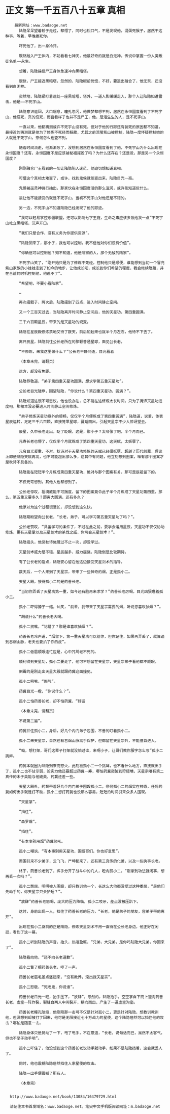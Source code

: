 # 正文 第一千五百八十五章 真相
        最新网址：www.badaoge.net
          陆隐呆呆望着轿子走过，都懵了，同时也松口气，不是发现他，混蛋死猴子，居然干这种事，等着，早晚揍死你。
      
          吓死他了，出一身冷汗。
      
          既然融入尸王体内，不妨看看七神天，他最好奇的就是白无神，传说中掌握一份人类叛徒名单——永生。
      
          想着，陆隐操控尸王身体急速冲向黑暗塔。
      
          很快，尸王接近黑暗塔，忽然的，陆隐眼前恍惚，不好，要退出融合了，他无奈，还没看到白无神。
      
          突然地，陆隐紧盯着远处一座黑暗塔，塔外，一道人影缓缓走入，那个人让陆隐如遭雷击，他是——不死宇山。
      
          陆隐意识返回，大口喘息，瞳孔忽闪，他做梦都想不到，居然在永恒国度看到了不死宇山，他没死，真的没死，而且看样子也并不是尸王，他，是活生生的人，是不死宇山。
      
          一直以来，他都猜测或许不死宇山没有死，但对于他的行踪还有装死的原因都不知道，最接近的猜测就是他为了修炼不死经而躲藏，尤其之前流萤紫山被控制，陆隐一度怀疑控制她的人就是不死宇山，奈何怎么也查不到。
      
          随着时间流逝，他渐渐忘了，没想到居然在永恒国度看到了他，不死宇山为什么出现在永恒国度？还有，永恒国度不是应该被秘祖摧毁了吗？为什么还存在？还是说，那是另一个永恒国度？
      
          刚刚融合尸王看到的一切让陆隐陷入迷茫，他迫切想知道真相。
      
          可惜这个真相太难查了，或许，找到鬼侯就能查出来，陆隐目光一亮。
      
          鬼侯被巫灵神强行抽出，那家伙在永恒国度活的那么滋润，或许能知道些什么。
      
          最让他不能接受的就是不死宇山，当初不死宇山对他还是不错的。
      
          另一边，不死宇山不知道陆隐已经发现了他的踪迹。
      
          “我可以轻易掌控东疆联盟，还可以影响七字王庭，生命之毒应该多拨给我一点”不死宇山屹立黑暗塔，沉声开口。
      
          “我们只是合作，没有义务为你提供资源”。
      
          “陆隐回来了，那小子，我也可以控制，我不信他对你们没有价值”。
      
          “你确信可以控制他？知不知道，他是陆家的人，那个无敌的陆家”。
      
          不死宇山笑了，“刚开始只是为了修炼不死经，控制他只是顺便，谁能想到当初一个冒充紫山家族的小娃娃走到了如今的地步，让他成长吧，成长到你们希望的程度，我会继续隐藏，并在合适的时机控制他，他逃不了”。
      
          “希望吧，不要小看陆家”。
      
          …
      
          再次摇骰子，两次后，陆隐摇到了四点，进入时间静止空间。
      
          又一个三百天过去，当陆隐离开时间静止空间后，他的天星功，第四重圆满。
      
          三千六百颗星辰，带来的是天星功的蜕变。
      
          陆隐在星辰殿修炼禁地又待了数天，前后加起来也就半个月左右，他待不下去了。
      
          离开辰星，陆隐前往公长老所在的那颗普通星球，面见公长老。
      
          “不修炼，来我这里做什么？”公长老平静问道，目光看着
      
          （本章未完，请翻页）
      
          远方，却没有焦距。
      
          陆隐恭敬道，“弟子第四重天星功圆满，想求学第五重天星功”。
      
          公长老目光陡睁，回望陆隐，“你说什么？第四重天星功，圆满？”。
      
          陆隐知道这很不可思议，他也没办法，总不能在这修炼太长时间，只为了掩饰天星功进度吧，那根本没必要进入时间静止空间修炼。
      
          “弟子修炼天星功意外的顺畅，仅仅半个月便练成了第四重圆满”，陆隐道，说着，体表星辰运转，足足三千六百颗，直接笼罩星球，蔓延而出，引起天星宗不少人惊讶望去。
      
          辰星，久申长老走出，眨了眨眼，这是，那小子？太夸张了吧，半个月而已。
      
          元寿长老也懵了，仅仅半个月就练成了第四重天星功，这天赋，太妖孽了。
      
          元穹目光凝重，不对，秋诗对于天星功修炼的天赋已经很妖孽，超越了历代前辈，理论上即便陆隐天赋再高，也不可能超出那么多，这其中有问题，他立刻想到图案，唯有那个图案才是秋诗不具备的。
      
          陆隐能在短短半个月练成第四重天星功，绝对与那个图案有关，那可是辰祖留下的。
      
          不仅元穹想到，其他人也都想到了。
      
          公长老惊叹，祖境威能不可揣度，留下的图案竟令此子半个月练成了天星功第四重，那么，第五重又要多久？距离大圆满，还有多久？
      
          他原以为这个过程很漫长，却没想到这么快。
      
          陆隐期盼望向公长老，“长老，弟子，可以学习第五重天星功了吗？”。
      
          公长老赞叹，“具备学习的条件了，不过在此之前，要学会运用星辰，天星功不仅仅协助修炼，更有天星掌以及天星剑术的杀伐之威，你可会天星剑术？”。
      
          陆隐摇头，他见秋诗施展过不止一次，却没学过。
      
          天星剑术威力是不错，星辰越多，威力越强，陆隐倒是比较期待。
      
          有了公长老的指点，陆隐安心留在他这边接受天星剑术的指导。
      
          数天后，一个人来到了天星宗，带来了一些神奇的烟，正是孤小二。
      
          天星大殿，接待孤小二的是药善长老。
      
          “当初你弄丢了天星功第一重，如今还有脸再来求学？”药善长老厉喝，目光凶狠瞪着孤小二。
      
          孤小二吓得脖子一缩，讪笑，“前辈，我带来了天星宗需要的烟，听说您喜欢抽烟？”。
      
          “胡说什么”药善长老大喝。
      
          孤小二抿嘴，“记错了？那是谁喜欢抽烟？”。
      
          药善长老冷声道，“烟留下，第一重天星功可以给你，但你记住，如果再弄丢了，就算追到吞烟山脉，老夫也要扒了你的皮”。
      
          孤小二低眉顺眼连忙应是，心中咒骂老不死的。
      
          顺利得到天星功，孤小二要走了，他可不想留在天星宗，天星宗弟子看他都不顺眼。
      
          倒霉的是刚走出天星大殿就跟药冀迎面撞见。
      
          孤小二咧嘴，“晦气”。
      
          药冀目光一瞪，“你说什么？”。
      
          孤小二怕药善长老，却不怕药冀，“好话
      
          （本章未完，请翻页）
      
          不说第二遍”。
      
          药冀拦住孤小二，身后，好几个内门弟子包围，不善的盯着孤小二。
      
          孤小二来天星宗，自然也有吞烟山脉高手保护，但都留在天星宗外，不能擅自进入。
      
          “呦，想打架，哥们这辈子打架就没怕过谁，来啊小子，让哥们教你服字怎么写”孤小二挑衅。
      
          药冀本就因为陆隐到来而憋火，此刻被孤小二一个挑衅，也不看什么地方，直接就出手了，孤小二也不甘示弱，论实力他还要超过药冀一筹，哪怕药冀突破到狩猎境，天星宗唯有第二真传的木子英能与他媲美，药冀还差一些。
      
          天星大殿外，药冀带着好几个内门弟子围殴孤小二，奈何孤小二的烟实在神奇，任凭药冀如何出手就是打不破，孤小二想打药冀也没那么容易，短短的时间引来众多人围观。
      
          “天星掌”。
      
          “挡住”。
      
          “森罗爆”。
      
          “挡住”。
      
          “有本事别用烟”药冀怒吼。
      
          孤小二嘲讽，“有本事别用天星功，围殴哥们，你也好意思”。
      
          周围引来不少弟子，云飞飞，严坤都来了，还有第三真传的化萧，以及一些执事长老。
      
          终于，药善长老到了，挥手分开了战斗中的几人，瞪向孤小二，“刚拿到功法就闹事，想再丢一次吗？”。
      
          孤小二憋屈，明明被人围殴，却只教训他一个，长这么大他都没受过这种委屈，“是他们先动手的，你天星宗只会护短？”。
      
          “放肆”药善长老怒喝，庞大的压力降临，孤小二咬牙，差点没被压趴下。
      
          这时，身前出现一人，挡住了药善长老的压力，“长老，他是弟子的朋友，容弟子带他离开”。
      
          出现在孤小二身前的正是陆隐，修炼天星剑术不用一直待在公长老身边，他正好在闲逛，看到了这一幕。
      
          孤小二听到陆隐的声音，抬头，热泪盈眶，“兄弟，大兄弟，是你吗陆隐大兄弟，你回来了”。
      
          陆隐看向他，“还不向长老道歉”。
      
          孤小二瞥了眼药善长老，哼了一声。
      
          药善长老眉毛差点竖起来，“没有教养，滚出我天星宗”。
      
          孤小二怒极，“死老鬼，你说谁”。
      
          药善长老目光一瞪，抬手压下，“放肆”，忽然的，陆隐抬手，空空掌自下而上迎向药善长老，虚空一阵炸裂，裂缝自两人中间裂开，横向而出，产生了一道虚空沟壑。
      
          药善长老瞳孔陡缩，他刚刚那一击可不仅是针对孤小二，更是针对陆隐，想教训教训他，但没想到却被打了回来，他可是无限接近七十万战力的星使，这个陆隐居然可以挡住他的攻击？哪怕是随意一击。
      
          陆隐身体只是晃动了一下，甩了甩手，不在意道，“长老，说句话而已，虽然不太客气，但也不至于动手吧”。
      
          孤小二吓住了，他没想到这个药善长老说动手就动手，如果不是陆隐挡着，这会就丢人了。
      
          同时，他也震撼陆隐居然挡住人家星使的攻击。
      
          陆隐一出手便震撼了所有人。
      
          （本章完）
      
      
      http://www.badaoge.net/book/13084/16479729.html
      
      请记住本书首发域名：www.badaoge.net。笔尖中文手机版阅读网址：m.badaoge.net
